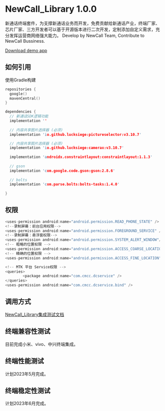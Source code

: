 # NewCall_Library 1.0.0

新通话终端套件，为支撑新通话业务而开发，免费贡献给新通话产业，终端厂家、芯片厂家、三方开发者可以基于开源版本进行二次开发，定制添加自定义需求，充分发挥运营商网络强大能力。
Develop by NewCall Team, Contribute to NewCall Bussiness.

[Download demo app](http://xxx.com)

## 如何引用
使用Gradle构建

```c
repositories {
  google()
  mavenCentral()
}

dependencies {
  // 新通话SDK逻辑功能
  implementation ''
  
  // 内容共享图片选择器 (必须)
  implementation 'io.github.lucksiege:pictureselector:v3.10.7'

  // 内容共享图片选择器 (必须)
  implementation 'io.github.lucksiege:camerax:v3.10.7'
  
  implementation 'androidx.constraintlayout:constraintlayout:1.1.3'
  
  // gson
  implementation 'com.google.code.gson:gson:2.8.6'
  
  // bolts
  implementation 'com.parse.bolts:bolts-tasks:1.4.0'
  
}
```

## 权限

```c
<uses-permission android:name="android.permission.READ_PHONE_STATE" />
<!--录制屏幕：前台应用权限-->
<uses-permission android:name="android.permission.FOREGROUND_SERVICE" />
<!--录制屏幕：悬浮窗权限-->
<uses-permission android:name="android.permission.SYSTEM_ALERT_WINDOW"/>
<!-- 粗略的位置权限 -->
<uses-permission android:name="android.permission.ACCESS_COARSE_LOCATION" />
<!-- 精确的位置权限 -->
<uses-permission android:name="android.permission.ACCESS_FINE_LOCATION" />

<!-- MTK 平台 Service权限 -->
<queries>
        <package android:name="com.cmcc.dcservice" />
</queries>
<uses-permission android:name="com.cmcc.dcservice.bind" />
```

## 调用方式
[NewCall_Library集成测试文档](http://xxx.com)

## 终端兼容性测试
目前完成小米、vivo、中兴终端集成。

## 终端性能测试
计划2023年5月完成。

## 终端稳定性测试
计划2023年6月完成。
